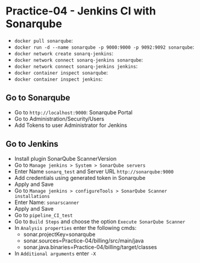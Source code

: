 # Practice-04 - Jenkins CI with Sonarqube

- `docker pull sonarqube`:
- `docker run -d --name sonarqube -p 9000:9000 -p 9092:9092 sonarqube`:
- `docker network create sonarq-jenkins`: 
- `docker network connect sonarq-jenkins sonarqube`: 
- `docker network connect sonarq-jenkins jenkins`: 
- `docker container inspect sonarqube`: 
- `docker container inspect jenkins`: 

## Go to Sonarqube
- Go to `http://localhost:9000`: Sonarqube Portal
- Go to Administration/Security/Users
- Add Tokens to user Administrator for Jenkins

## Go to Jenkins
- Install plugin SonarQube ScannerVersion
- Go to `Manage jenkins > System > SonarQube servers`
- Enter Name `sonarq_test` and Server URL `http://sonarqube:9000`
- Add credentials using generated token in Sonarqube
- Apply and Save
- Go to `Manage jenkins > configureTools > SonarQube Scanner installations`
- Enter Name: `sonarscanner`
- Apply and Save
- Go to `pipeline_CI_test`
- Go to `Build Steps` and choose the option `Execute SonarQube Scanner`
- In `Analysis properties` enter the following cmds:
	- sonar.projectKey=sonarqube
	- sonar.sources=Practice-04/billing/src/main/java
	- sonar.java.binaries=Practice-04/billing/target/classes
- In `Additional arguments` enter `-X`
